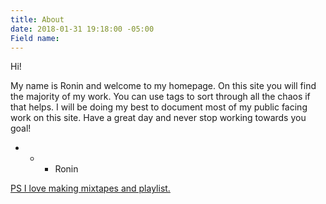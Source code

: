 ```yaml
---
title: About
date: 2018-01-31 19:18:00 -05:00
Field name: 
---
```


Hi! 

My name is Ronin and welcome to my homepage. On this site you will find the majority of my work. You can use tags to sort through all the chaos if that helps. I will be doing my best to document most of my public facing work on this site. Have a great day and never stop working towards you goal!

* * *  Ronin 

[PS I love making mixtapes and playlist. ](https://open.spotify.com/user/roninwood?si=a7fA3iPoT66MQub8sgIyKw)